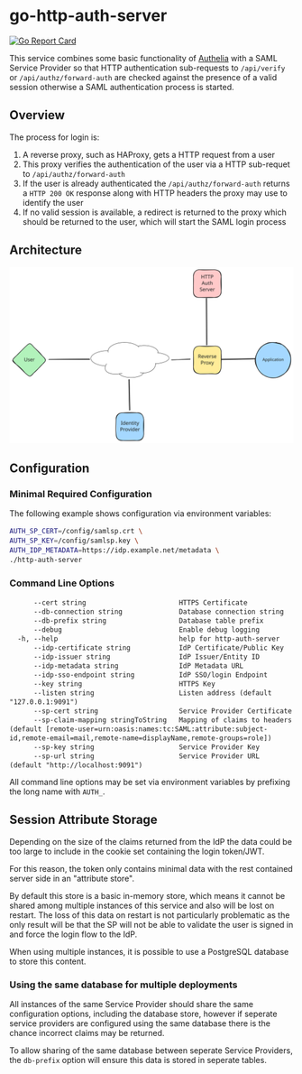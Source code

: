 # go-http-auth-server

[![Go Report Card](https://goreportcard.com/badge/github.com/andrewheberle/go-http-auth-server?logo=go&style=flat-square)](https://goreportcard.com/report/github.com/andrewheberle/go-http-auth-server)

This service combines some basic functionality of [Authelia](https://www.authelia.com/) with a SAML Service Provider so that HTTP authentication sub-requests to `/api/verify` or `/api/authz/forward-auth` are checked against the presence of a valid session otherwise a SAML authentication process is started.

## Overview

The process for login is:

1. A reverse proxy, such as HAProxy, gets a HTTP request from a user
2. This proxy verifies the authentication of the user via a HTTP sub-requet to `/api/authz/forward-auth`
3. If the user is already authenticated the `/api/authz/forward-auth` returns a `HTTP 200 OK` response along with HTTP headers the proxy may use to identify the user
4. If no valid session is available, a redirect is returned to the proxy which should be returned to the user, which will start the SAML login process

## Architecture

![architecture](docs/architecture.svg)

## Configuration

### Minimal Required Configuration

The following example shows configuration via environment variables:

```sh
AUTH_SP_CERT=/config/samlsp.crt \
AUTH_SP_KEY=/config/samlsp.key \
AUTH_IDP_METADATA=https://idp.example.net/metadata \
./http-auth-server
```

### Command Line Options

```
      --cert string                       HTTPS Certificate
      --db-connection string              Database connection string
      --db-prefix string                  Database table prefix
      --debug                             Enable debug logging
  -h, --help                              help for http-auth-server
      --idp-certificate string            IdP Certificate/Public Key
      --idp-issuer string                 IdP Issuer/Entity ID
      --idp-metadata string               IdP Metadata URL
      --idp-sso-endpoint string           IdP SSO/login Endpoint
      --key string                        HTTPS Key
      --listen string                     Listen address (default "127.0.0.1:9091")
      --sp-cert string                    Service Provider Certificate
      --sp-claim-mapping stringToString   Mapping of claims to headers (default [remote-user=urn:oasis:names:tc:SAML:attribute:subject-id,remote-email=mail,remote-name=displayName,remote-groups=role])
      --sp-key string                     Service Provider Key
      --sp-url string                     Service Provider URL (default "http://localhost:9091")
```

All command line options may be set via environment variables by prefixing the long name with `AUTH_`.

## Session Attribute Storage

Depending on the size of the claims returned from the IdP the data could be too large to include in the cookie set containing the login token/JWT.

For this reason, the token only contains minimal data with the rest contained server side in an "attribute store".

By default this store is a basic in-memory store, which means it cannot be shared among multiple instances of this service and also will be lost on restart. The loss of this data on restart is not particularly problematic as the only result will be that the SP will not be able to validate the user is signed in and force the login flow to the IdP.

When using multiple instances, it is possible to use a PostgreSQL database to store this content.

### Using the same database for multiple deployments

All instances of the same Service Provider should share the same configuration options, including the database store, however if seperate service providers are configured using the same database there is the chance incorrect claims may be returned.

To allow sharing of the same database between seperate Service Providers, the `db-prefix` option will ensure this data is stored in seperate tables.

